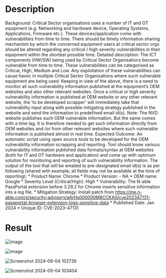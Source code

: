 # Description	
Background: Critical Sector organisations uses a number of IT and OT equipment (e.g. Networking and hardware device, Operating Systems, Applications, Firmware etc.). These devices/application come with vulnerabilities from time to time. There should be timely information sharing mechanism by which the concerned equipment users at critical sector orgs should be altered regarding any critical / high severity vulnerabilities in their equipment within the shortest possible time. Detailed description: The ICT components (HW/SW) being used by Critical Sector Organisations become vulnerable from time to time. These vulnerabilities can be categorised as Critical, High, Medium and Low. Any exploitation of these vulnerabilities can cause havoc in multiple Critical Sector Organisations where such vulnerable equipment are being used. Keeping in view of the above, there is a need to monitor all such vulnerability information published at the equipment’s OEM websites and also other relevant websites. Once a critical or high severity vulnerability information is published at OEM website or any other relevant website, the ‘to be developed scrapper’ will immediately take that vulnerability input along with possible mitigating strategy published in the website and send the information to predefined email id(s). Note: The NVD website publishes such OEM vulnerable information. But the same comes with a time lag. It is therefore needed to get such information directly from OEM websites and /or from other relevant websites where such vulnerable information is published almost in real time. Expected Outcome: An automatic script using open source tools to be developed for the OEM vulnerability information scrapping and reporting. Tool should know various vulnerability information published data formats/syntax at OEM websites (both for IT and OT hardware and application) and come up with optimum solution for monitoring and reporting of such vulnerability information. The output of the tool that will be emailed to pre-designated email id(s) is as per following (shared with example; all fields may not be available at the time of reporting): * Product Name: Chrome * Product Version: - NA * OEM name: Google * Severity Level (Critical/High): High * Vulnerability: The N-able PassPortal extension before 3.29.2 for Chrome inserts sensitive information into a log file. * Mitigation Strategy: Install patch from https://me.n-able.com/s/security-advisory/aArHs000000M8CCKA0/cve202347131-passportal-browser-extension-logs-sensitive-data * Published Date: Jan 2024 * Unique ID: CVE-2023-47131


# Result
![image](https://github.com/user-attachments/assets/cbe69b5e-782f-4df9-a575-e497deff1f97)

![image](https://github.com/user-attachments/assets/15a0ea28-a081-45d1-a57b-8b40fbed59ce)

![Screenshot 2024-09-04 102739](https://github.com/user-attachments/assets/0069f40e-a63e-46d8-b9ee-f7c2f5c7a7d3)

![Screenshot 2024-09-04 103404](https://github.com/user-attachments/assets/1c001f1b-5be5-4fb9-b1ae-92f832ad4824)
